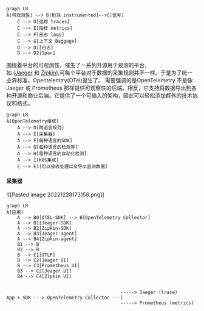
```mermaid
graph LR
A[可观测性] --> B[检测 instrumented]-->C[信号]
    C --> D[追踪 traces]
    C --> E[指标 metrics]
    C --> F[日志 logs]
    C --> G[上下文 Baggage]
    D --> D1[日志]
    D --> D2[Span]
```

围绕着平台的可观测性，催生了一系列开源用于观测的平台，如 ([Jaeger](https://www.jaegertracing.io/) 和 [Zipkin](https://zipkin.io/)),可每个平台对于数据的采集规则并不一样。于是为了统一业界标准，Opentelemtry(OTel)诞生了。
需要强调的是OpenTelemetry 不是像 Jaeger 或 Prometheus 那样提供可观察性的后端。相反，它支持将数据导出到各种开源和商业后端。它提供了一个可插入的架构，因此可以轻松添加额外的技术协议和格式。

```mermaid
graph LR
A[OpenTelemetry组成]
    A --> D[跨语言规范]
    A --> E[采集器]
    A --> F[每种语言的SDK]
    A --> G[每种语言的检测库]
    A --> H[每种语言的自动化检测]
    A --> I[K8S集成]
    E --> E1[可以接收处理以及导出监测数据]
```

#### 采集器
![[Pasted image 20221228173158.png]]

```mermaid
graph LR
A[应用]
    A --> B0[OTEL-SDK] --> B[OpenTelemetry Collector]
    A --> B1[Jeager-SDK]
    A --> B2[Zipkin-SDK]
    A --> B3[Jeager-agent]
    A --> B4[Zipkin-agent]
    B1 --> B
    B2 --> B
    B --> C1[OTLP]
    B --> C2[Jeager UI]
    B --> C3[Prometheus UI]
	B3 --> C2[Jeager UI]
	B4 --> C4[Zipkin UI]
	
```

```
                                          -----> Jaeger (trace)
App + SDK ---> OpenTelemetry Collector ---|
                                          -----> Prometheus (metrics)
```
